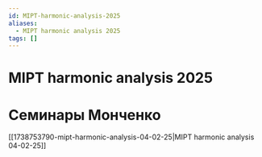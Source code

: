 ```yaml
---
id: MIPT-harmonic-analysis-2025
aliases:
  - MIPT harmonic analysis 2025
tags: []
---
```


# MIPT harmonic analysis 2025
# Семинары Монченко
[[1738753790-mipt-harmonic-analysis-04-02-25|MIPT harmonic analysis 04-02-25]]

